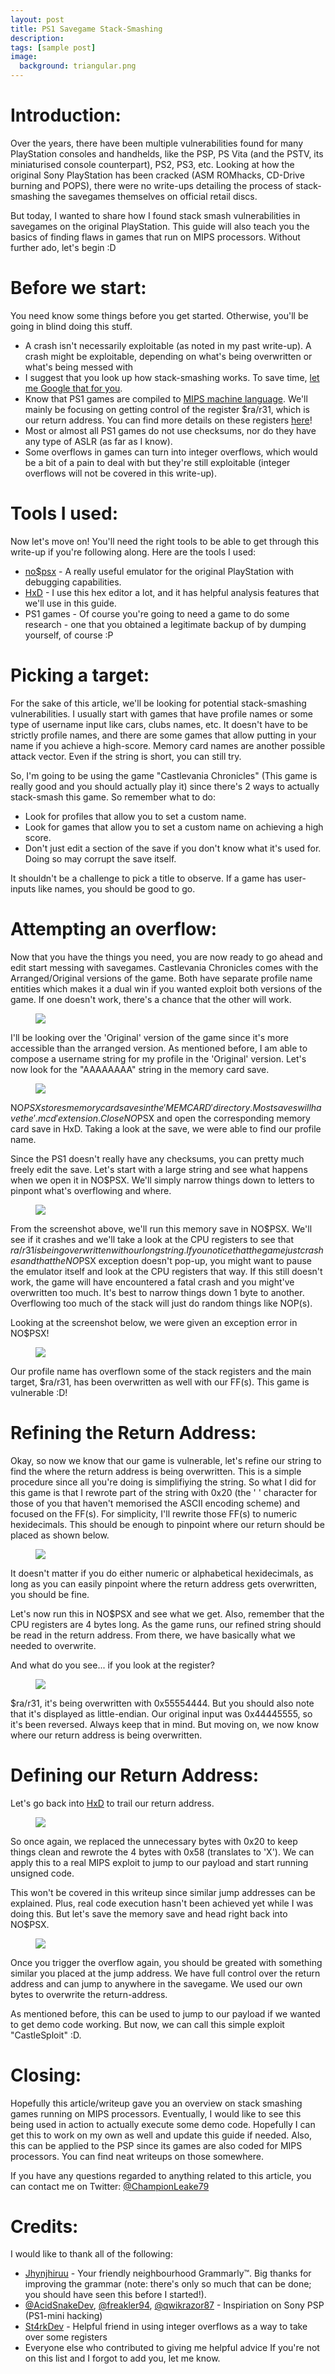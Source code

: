 ```yaml
---
layout: post
title: PS1 Savegame Stack-Smashing
description: 
tags: [sample post]
image:
  background: triangular.png
---
```


# Introduction:
Over the years, there have been multiple vulnerabilities found for many PlayStation consoles and handhelds, like the PSP, PS Vita (and the PSTV, its miniaturised console counterpart), PS2, PS3, etc. Looking at how the original Sony PlayStation has been cracked (ASM ROMhacks, CD-Drive burning and POPS), there were no write-ups detailing the process of stack-smashing the savegames themselves on official retail discs. 

But today, I wanted to share how I found stack smash vulnerabilities in savegames on the original PlayStation. This guide will also teach you the basics of finding flaws in games that run on MIPS processors. Without further ado, let's begin :D

# Before we start:
You need know some things before you get started. Otherwise, you'll be going in blind doing this stuff.
* A crash isn't necessarily exploitable (as noted in my past write-up). A crash might be exploitable, depending on what's being overwritten or what's being messed with
* I suggest that you look up how stack-smashing works. To save time, [let me Google that for you](http://www.google.com/search?q=what+is+stack+smashing).
* Know that PS1 games are compiled to [MIPS machine language](https://en.wikipedia.org/wiki/MIPS_architecture). We'll mainly be focusing on getting control of the register $ra/r31, which is our return address. You can find more details on these registers [here](https://problemkaputt.de/psx-spx.htm#cpuregisters)!
* Most or almost all PS1 games do not use checksums, nor do they have any type of ASLR (as far as I know).
* Some overflows in games can turn into integer overflows, which would be a bit of a pain to deal with but they're still exploitable (integer overflows will not be covered in this write-up).

# Tools I used:
Now let's move on! You'll need the right tools to be able to get through this write-up if you're following along. Here are the tools I used:

* [no$psx](https://problemkaputt.de/psx.htm) - A really useful emulator for the original PlayStation with debugging capabilities.
* [HxD](https://mh-nexus.de/en/hxd/) - I use this hex editor a lot, and it has helpful analysis features that we'll use in this guide.
* PS1 games - Of course you're going to need a game to do some research - one that you obtained a legitimate backup of by dumping yourself, of course :P

# Picking a target:
For the sake of this article, we'll be looking for potential stack-smashing vulnerabilities. I usually start with games that have profile names or some type of username input like cars, clubs names, etc. It doesn't have to be strictly profile names, and there are some games that allow putting in your name if you achieve a high-score. Memory card names are another possible attack vector. Even if the string is short, you can still try. 

So, I'm going to be using the game "Castlevania Chronicles" (This game is really good and you should actually play it) since there's 2 ways to actually stack-smash this game. So remember what to do:
* Look for profiles that allow you to set a custom name.
* Look for games that allow you to set a custom name on achieving a high score.
* Don't just edit a section of the save if you don't know what it's used for. Doing so may corrupt the save itself.

It shouldn't be a challenge to pick a title to observe. If a game has user-inputs like names, you should be good to go.

# Attempting an overflow:
Now that you have the things you need, you are now ready to go ahead and edit start messing with savegames. Castlevania Chronicles comes with the Arranged/Original versions of the game. Both have separate profile name entities which makes it a dual win if you wanted exploit both versions of the game. If one doesn't work, there's a chance that the other will work.
<figure>
  <img src="https://championleake.github.io/articles/assets/PS1/NO$PSX-ScreenShot.JPG">
</figure>

I'll be looking over the 'Original' version of the game since it's more accessible than the arranged version. As mentioned before, I am able to compose a username string for my profile in the 'Original' version. Let's now look for the "AAAAAAAA" string in the memory card save.
<figure>
  <img src="https://championleake.github.io/articles/assets/PS1/HxD-ScreenShot.JPG">
</figure>

NO$PSX stores memory card saves in the 'MEMCARD' directory. Most saves will have the '.mcd' extension. Close NO$PSX and open the corresponding memory card save in HxD. Taking a look at the save, we were able to find our profile name. 

Since the PS1 doesn't really have any checksums, you can pretty much freely edit the save. Let's start with a large string and see what happens when we open it in NO$PSX. We'll simply narrow things down to letters to pinpont what's overflowing and where.
<figure>
  <img src="https://championleake.github.io/articles/assets/PS1/Initial-Overflow-ScreenShot.JPG">
</figure>

From the screenshot above, we'll run this memory save in NO$PSX. We'll see if it crashes and we'll take a look at the CPU registers to see that $ra/r31 is being overwritten with our long string. If you notice that the game just crashes and that the NO$PSX exception doesn't pop-up, you might want to pause the emulator itself and look at the CPU registers that way. If this still doesn't work, the game will have encountered a fatal crash and you might've overwritten too much. It's best to narrow things down 1 byte to another. Overflowing too much of the stack will just do random things like NOP(s). 

Looking at the screenshot below, we were given an exception error in NO$PSX!
<figure>
  <img src="https://championleake.github.io/articles/assets/PS1/NO$PSX-Overflow.JPG">
</figure>

Our profile name has overflown some of the stack registers and the main target, $ra/r31, has been overwritten as well with our FF(s). This game is vulnerable :D!

# Refining the Return Address:
Okay, so now we know that our game is vulnerable, let's refine our string to find the where the return address is being overwritten. This is a simple procedure since all you're doing is simplifiying the string. So what I did for this game is that I rewrote part of the string with 0x20 (the ' ' character for those of you that haven't memorised the ASCII encoding scheme) and focused on the FF(s). For simplicity, I'll rewrite those FF(s) to numeric hexidecimals. This should be enough to pinpoint where our return should be placed as shown below.
<figure>
  <img src="https://championleake.github.io/articles/assets/PS1/HxD-ScreenShot-2.JPG">
</figure>

It doesn't matter if you do either numeric or alphabetical hexidecimals, as long as you can easily pinpoint where the return address gets overwritten, you should be fine. 

Let's now run this in NO$PSX and see what we get. Also, remember that the CPU registers are 4 bytes long. As the game runs, our refined string should be read in the return address. From there, we have basically what we needed to overwrite. 


And what do you see... if you look at the register?
<figure>
  <img src="https://championleake.github.io/articles/assets/PS1/NO$PSX-Return-Address_FOUND.JPG">
</figure>

$ra/r31, it's being overwritten with 0x55554444. But you should also note that it's displayed as little-endian. Our original input was 0x44445555, so it's been reversed. Always keep that in mind. But moving on, we now know where our return address is being overwritten.

# Defining our Return Address:
Let's go back into [HxD](https://mh-nexus.de/en/hxd/) to trail our return address.
<figure>
  <img src="https://championleake.github.io/articles/assets/PS1/HxD-ScreenShot-3.JPG">
</figure>

So once again, we replaced the unnecessary bytes with 0x20 to keep things clean and rewrote the 4 bytes with 0x58 (translates to 'X'). We can apply this to a real MIPS exploit to jump to our payload and start running unsigned code. 

This won't be covered in this writeup since similar jump addresses can be explained. Plus, real code execution hasn't been achieved yet while I was doing this. But let's save the memory save and head right back into NO$PSX.
<figure>
  <img src="https://championleake.github.io/articles/assets/PS1/NO$PSX-Jump-Address.JPG">
</figure>

Once you trigger the overflow again, you should be greated with something similar you placed at the jump address. We have full control over the return address and can jump to anywhere in the savegame. We used our own bytes to overwrite the return-address. 

As mentioned before, this can be used to jump to our payload if we wanted to get demo code working. But now, we can call this simple exploit "CastleSploit" :D.

# Closing:
Hopefully this article/writeup gave you an overview on stack smashing games running on MIPS processors. Eventually, I would like to see this being used in action to actually execute some demo code. Hopefully I can get this to work on my own as well and update this guide if needed. Also, this can be applied to the PSP since its games are also coded for MIPS processors. You can find neat writeups on those somewhere. 

If you have any questions regarded to anything related to this article, you can contact me on Twitter: [@ChampionLeake79](https://twitter.com/ChampionLeake79)

# Credits:
I would like to thank all of the following:
* [Jhynjhiruu](https://github.com/Jhynjhiruu) - Your friendly neighbourhood Grammarly™. Big thanks for improving the grammar (note: there's only so much that can be done; you should have seen this before I started!).
* [@AcidSnakeDev](https://twitter.com/AcidSnakeDev), [@freakler94](https://twitter.com/freakler94), [@qwikrazor87](https://twitter.com/qwikrazor87) - Inspiriation on Sony PSP (PS1-mini hacking)
* [St4rkDev](https://twitter.com/St4rkDev) - Helpful friend in using integer overflows as a way to take over some registers
* Everyone else who contributed to giving me helpful advice
If you're not on this list and I forgot to add you, let me know.

